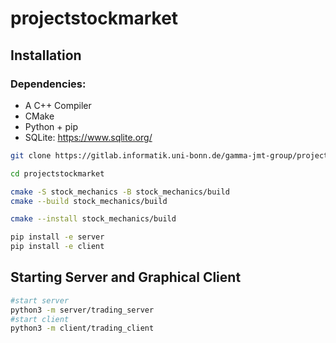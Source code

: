 # projectstockmarket

## Installation

### Dependencies: 
- A C++ Compiler
- CMake
- Python + pip
- SQLite: https://www.sqlite.org/

```bash
git clone https://gitlab.informatik.uni-bonn.de/gamma-jmt-group/projectstockmarket.git

cd projectstockmarket

cmake -S stock_mechanics -B stock_mechanics/build
cmake --build stock_mechanics/build

cmake --install stock_mechanics/build

pip install -e server
pip install -e client

```

## Starting Server and Graphical Client

```bash
#start server
python3 -m server/trading_server
#start client
python3 -m client/trading_client
```
